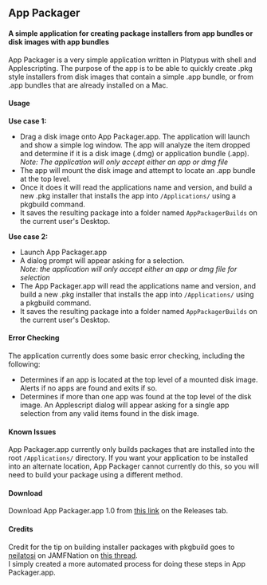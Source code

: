 ## App Packager
#### A simple application for creating package installers from app bundles or disk images with app bundles

App Packager is a very simple application written in Platypus with shell and Applescripting.
The purpose of the app is to be able to quickly create .pkg style installers from disk images that contain a simple .app bundle, or from .app bundles that are already installed on a Mac.

#### Usage
**Use case 1:**
- Drag a disk image onto App Packager.app. The application will launch and show a simple log window. The app will analyze the item dropped and determine if it is a disk image (.dmg) or application bundle (.app).  
*Note: The application will only accept either an app or dmg file*
- The app will mount the disk image and attempt to locate an .app bundle at the top level.  
- Once it does it will read the applications name and version, and build a new .pkg installer that installs the app into `/Applications/` using a pkgbuild command.  
- It saves the resulting package into a folder named `AppPackagerBuilds` on the current user's Desktop.  

**Use case 2:**
- Launch App Packager.app
- A dialog prompt will appear asking for a selection.  
*Note: the application will only accept either an app or dmg file for selection*  
- The App Packager.app will read the applications name and version, and build a new .pkg installer that installs the app into `/Applications/` using a pkgbuild command.  
- It saves the resulting package into a folder named `AppPackagerBuilds` on the current user's Desktop.  

#### Error Checking  
The application currently does some basic error checking, including the following:
- Determines if an app is located at the top level of a mounted disk image. Alerts if no apps are found and exits if so.  
- Determines if more than one app was found at the top level of the disk image. An Applescript dialog will appear asking for a single app selection from any valid items found in the disk image.  

#### Known Issues  
App Packager.app currently only builds packages that are installed into the root `/Applications/` directory. If you want your application to be installed into an alternate location, App Packager cannot currently do this, so you will need to build your package using a different method.  

#### Download
Download App Packager.app 1.0 from [this link](https://github.com/mm2270/App-Packager/releases) on the Releases tab. 

#### Credits
Credit for the tip on building installer packages with pkgbuild goes to [neilatosi](https://jamfnation.jamfsoftware.com/viewProfile.html?userID=4817) on JAMFNation on [this thread](https://jamfnation.jamfsoftware.com/featureRequest.html?id=3719).  
I simply created a more automated process for doing these steps in App Packager.app.
